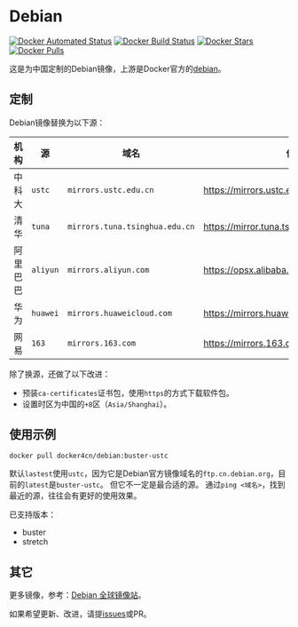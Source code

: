 # Debian

[![Docker Automated Status](https://img.shields.io/docker/cloud/automated/docker4cn/debian.svg)](https://hub.docker.com/r/docker4cn/debian/builds/)
[![Docker Build Status](https://img.shields.io/docker/cloud/build/docker4cn/debian.svg)](https://hub.docker.com/r/docker4cn/debian/builds/)
[![Docker Stars](https://img.shields.io/docker/stars/docker4cn/debian.svg)](https://hub.docker.com/r/docker4cn/debian/)
[![Docker Pulls](https://img.shields.io/docker/pulls/docker4cn/debian.svg)](https://hub.docker.com/r/docker4cn/debian/)

这是为中国定制的Debian镜像，上游是Docker官方的[debian](https://hub.docker.com/_/debian)。

## 定制

Debian镜像替换为以下源：

| 机构     | 源       | 域名                           | 信息链接                                           |
| ----     | --       | ----                           | --------                                           |
| 中科大   | `ustc`   | `mirrors.ustc.edu.cn`          | <https://mirrors.ustc.edu.cn/repogen/>             |
| 清华     | `tuna`   | `mirrors.tuna.tsinghua.edu.cn` | <https://mirror.tuna.tsinghua.edu.cn/help/debian/> |
| 阿里巴巴 | `aliyun` | `mirrors.aliyun.com`           | <https://opsx.alibaba.com/mirror>                  |
| 华为     | `huawei` | `mirrors.huaweicloud.com`      | <https://mirrors.huaweicloud.com/>                 |
| 网易     | `163`    | `mirrors.163.com`              | <https://mirrors.163.com/>                         |

除了换源，还做了以下改进：

- 预装`ca-certificates`证书包，使用`https`的方式下载软件包。
- 设置时区为中国的`+8`区（`Asia/Shanghai`）。

## 使用示例

```sh
docker pull docker4cn/debian:buster-ustc
```

默认`lastest`使用`ustc`，因为它是Debian官方镜像域名的`ftp.cn.debian.org`，目前的`latest`是`buster-ustc`。
但它不一定是最合适的源。
通过`ping <域名>`，找到最近的源，往往会有更好的使用效果。

已支持版本：

- buster
- stretch

## 其它

更多镜像，参考：[Debian 全球镜像站](https://www.debian.org/mirror/list.zh-cn.html)。

如果希望更新、改进，请提[issues]或PR。

[issues]:https://github.com/docker4cn/debian/issues/new
